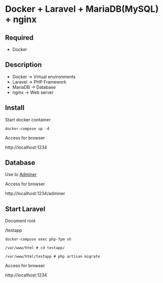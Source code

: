 # Docker + Laravel + MariaDB(MySQL) + nginx

## Required

- Docker

## Description

- Docker -> Virtual environments
- Laravel -> PHP Framework
- MariaDB -> Database
- nginx -> Web server

## Install

Start docker container

```
docker-compose up -d
```

Access for browser

http://localhost:1234

## Database

Use to [Adminer](https://www.adminer.org/)

Access for browser

http://localhost:1234/adminer

## Start Laravel

Document root

/testapp

```
docker-compose exec php-fpm sh
```

```
/var/www/html # cd testapp/
```

```
/var/www/html/testapp # php artisan migrate
```

Access for browser

http://localhost:1234
